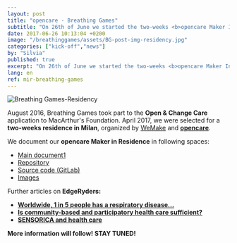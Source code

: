 ```yaml
---
layout: post
title: "opencare - Breathing Games"
subtitle: "On 26th of June we started the two-weeks <b>opencare Maker In Residence.</b>"
date: 2017-06-26 10:13:04 +0200
image: "/breathinggames/assets/BG-post-img-residency.jpg"
categories: ["kick-off","news"]
by: "Silvia"
published: true
excerpt: "On 26th of June we started the two-weeks <b>opencare Maker In Residence.</b>"
lang: en
ref: mir-breathing-games
---
```


<img src="https://opencarecc.github.io/breathinggames/assets/BG-post-img-residency.jpg" alt="Breathing Games-Residency">

August 2016, Breathing Games took part to the <b>Open & Change Care</b> application to MacArthur's Foundation. April 2017, we were selected for a <b>two-weeks residence in Milan</b>, organized by [WeMake](http://wemake.cc/) and <b>[opencare](http://opencare.cc/)</b>.

We document our <b>opencare Maker in Residence</b> in following spaces:

* [Main document1](https://docs.google.com/document/d/13i5PrVBFJANZo32CCpc0PMJ8TM-b3swDS_D2jL_dB7w/edit#)
* [Repository](https://docs.google.com/presentation/d/1AyjuRKuKyXuxuIZXRs9Moc1hQEKJLkoqHu3jKffRUII/pub?start=false&loop=false&delayms=10000&slide=id.g1da9938a96_2_45)
* [Source code (GitLab)](https://gitlab.com/breathinggames/)
* [Images](http://breathinggames.net/?q=en/wemake)

Further articles on <b>EdgeRyders<b>:

* [Worldwide, 1 in 5 people has a respiratory disease...](https://edgeryders.eu/t/worldwide-1-in-5-people-has-a-respiratory-disease-we-co-create-freely-available-respiratory-health-games-and-devices/702)
* [Is community-based and participatory health care sufficient?](https://edgeryders.eu/t/everyone-should-be-able-to-adapt-lifesaving-health-innovation/6241)
* [SENSORICA and health care](https://edgeryders.eu/t/sensorica-and-health-care/505)

More information will follow! STAY TUNED!
